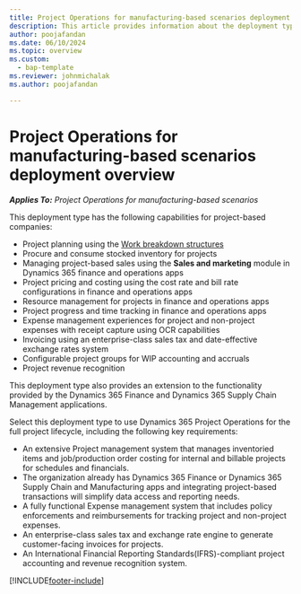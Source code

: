 ```yaml
---
title: Project Operations for manufacturing-based scenarios deployment overview
description: This article provides information about the deployment type, Project Operations for manufacturing-based scenarios.
author: poojafandan
ms.date: 06/10/2024
ms.topic: overview
ms.custom: 
  - bap-template
ms.reviewer: johnmichalak
ms.author: poojafandan

---
```


# Project Operations for manufacturing-based scenarios deployment overview

_**Applies To:** Project Operations for manufacturing-based scenarios_


This deployment type has the following capabilities for project-based companies:

- Project planning using the [Work breakdown structures](work-breakdown-structures.md)
- Procure and consume stocked inventory for projects
- Managing project-based sales using the **Sales and marketing** module in Dynamics 365 finance and operations apps
- Project pricing and costing using the cost rate and bill rate configurations in finance and operations apps
- Resource management for projects in finance and operations apps
- Project progress and time tracking in finance and operations apps
- Expense management experiences for project and non-project expenses with receipt capture using OCR capabilities
- Invoicing using an enterprise-class sales tax and date-effective exchange rates system
- Configurable project groups for WIP accounting and accruals
- Project revenue recognition

This deployment type also provides an extension to the functionality provided by the Dynamics 365 Finance and Dynamics 365 Supply Chain Management applications.

Select this deployment type to use Dynamics 365 Project Operations for the full project lifecycle, including the following key requirements:

- An extensive Project management system that manages inventoried items and job/production order costing for internal and billable projects for schedules and financials.
- The organization already has Dynamics 365 Finance or Dynamics 365 Supply Chain and Manufacturing apps and integrating project-based transactions will simplify data access and reporting needs.
- A fully functional Expense management system that includes policy enforcements and reimbursements for tracking project and non-project expenses.
- An enterprise-class sales tax and exchange rate engine to generate customer-facing invoices for projects.
- An International Financial Reporting Standards(IFRS)-compliant project accounting and revenue recognition system.



[!INCLUDE[footer-include](../includes/footer-banner.md)]
